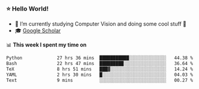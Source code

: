 ### ⭐️ Hello World!

<!--
**hologerry/hologerry** is a ✨ _special_ ✨ repository because its `README.md` (this file) appears on your GitHub profile.

Here are some ideas to get you started:

- 🔭 I’m currently working and studying on Computer Vision
- 🌱 I’m currently learning at Peking University
- 💬 Ask me about 
- 📫 How to reach me: E-mail
- 😄 Pronouns: he/his
- ⚡ Fun fact: Music is the Power
-->


- 🔭 I’m currently studying Computer Vision and doing some cool stuff 🤖
- 🎓 [Google Scholar](https://scholar.google.com/citations?user=3ykqW9wAAAAJ&hl=en)


📊 **This week I spent my time on**

<!--START_SECTION:waka-->

```txt
Python             27 hrs 36 mins  ███████████░░░░░░░░░░░░░░   44.38 %
Bash               22 hrs 47 mins  █████████░░░░░░░░░░░░░░░░   36.64 %
TeX                8 hrs 51 mins   ███▓░░░░░░░░░░░░░░░░░░░░░   14.24 %
YAML               2 hrs 30 mins   █░░░░░░░░░░░░░░░░░░░░░░░░   04.03 %
Text               9 mins          ░░░░░░░░░░░░░░░░░░░░░░░░░   00.27 %
```

<!--END_SECTION:waka-->
